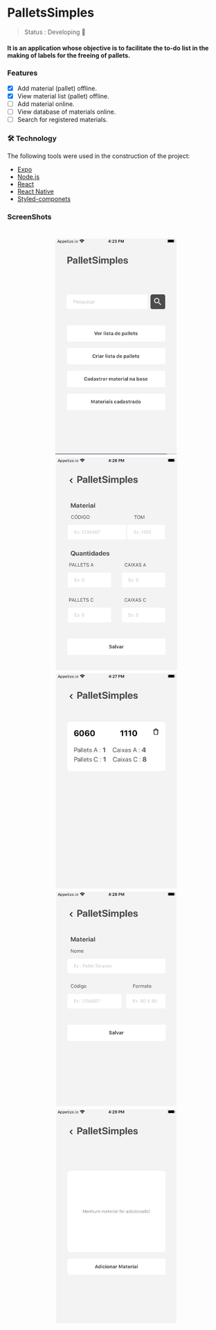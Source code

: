 # PalletsSimples

>Status : Developing 🚧

#### It is an application whose objective is to facilitate the to-do list in the making of labels for the freeing of pallets.

### Features
- [x] Add material (pallet) offline.
- [x] View material list (pallet) offline.
- [ ] Add material online.
- [ ] View database of materials online.
- [ ] Search for registered materials.

### 🛠 Technology

The following tools were used in the construction of the project:

- [Expo](https://expo.io/)
- [Node.js](https://nodejs.org/en/)
- [React](https://pt-br.reactjs.org/)
- [React Native](https://reactnative.dev/)
- [Styled-componets](https://styled-components.com/)

### ScreenShots
<h1 align="center">
  <img alt="Home" title="#Home" src="./assets/screenshots/home.png" />
  <img alt="Home" title="#Create List" src="./assets/screenshots/createList.png" />
  <img alt="Home" title="#See list" src="./assets/screenshots/seeList.png" />
  <img alt="Home" title="#Add Database" src="./assets/screenshots/cadDatabase.png" />
  <img alt="Home" title="#See Database" src="./assets/screenshots/seeDatabase.png" />
</h1>

<!-- ### Create List Offline
<h1 align="center">
  <img alt="Home" title="#Create List" src="./assets/screenshots/createList.png" />
</h1>

### See List Offline
<h1 align="center">
  <img alt="Home" title="#See list" src="./assets/screenshots/seeList.png" />
</h1>

### Add materials in database Online and Offline
<h1 align="center">
  <img alt="Home" title="#Add Database" src="./assets/screenshots/cadDatabase.png" />
</h1>

### See database
<h1 align="center">
  <img alt="Home" title="#See Database" src="./assets/screenshots/seeDatabase.png" />
</h1> -->

